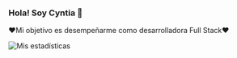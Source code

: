 ### Hola! Soy Cyntia 👋

❤️Mi objetivo es desempeñarme como desarrolladora Full Stack❤️

![Mis estadísticas](https://github-readme-stats.vercel.app/api?username=anuraghazra&show_icons=true&theme=radical)
